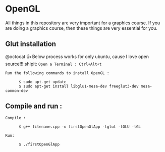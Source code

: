 # OpenGL
All things in this repository are very important for a graphics course. If you are doing a graphics course, then these things are very essential for you.


## Glut installation
  @octocat :+1: Below process works for only ubuntu, cause I love open source!!!:shipit:
  `Open a Terminal : Ctrl+Alt+t`
   
  `Run the following commands to install OpenGL :`
   ```      
         $ sudo apt-get update
         $ sudo apt-get install libglu1-mesa-dev freeglut3-dev mesa-common-dev
   ```
## Compile and run :
  
   `Compile :`
   ```      
         $ g++ filename.cpp -o firstOpenGlApp -lglut -lGLU -lGL
   ```
   `Run:`
   ``` 
         $ ./firstOpenGlApp                  
   ```
